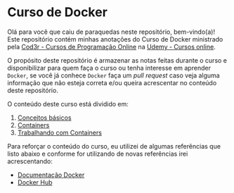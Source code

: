 # Curso de Docker

Olá para você que caiu de paraquedas neste repositório, bem-vindo(a)!
Este repositório contém minhas anotações do Curso de Docker ministrado pela [Cod3r - Cursos de Programação Online](https://www.cod3r.com.br/) na [Udemy - Cursos online](https://www.udemy.com/curso-docker/).

O propósito deste repositório é armazenar as notas feitas durante o curso e disponibilizar para quem faça o curso ou tenha interesse em aprender `Docker`, se você já conhece `Docker` faça um _pull request_ caso veja alguma informação que não esteja correta e/ou queira acrescentar no conteúdo deste repositório.

O conteúdo deste curso está dividido em:

1. [Conceitos básicos](./conceitos_basicos.md)
2. [Containers](./containers.md)
3. [Trabalhando com Containers](./trabalhando_containers.md)

Para reforçar o conteúdo do curso, eu utilizei de algumas referências que listo abaixo e conforme for utilizando de novas referências irei acrescentando:

- [Documentação Docker](https://docs.docker.com)
- [Docker Hub](https://hub.docker.com/)
